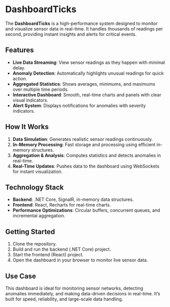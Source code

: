 # DashboardTicks

The **DashboardTicks** is a high-performance system designed to monitor and visualize sensor data in real-time. It handles thousands of readings per second, providing instant insights and alerts for critical events.

## Features

- **Live Data Streaming**: View sensor readings as they happen with minimal delay.  
- **Anomaly Detection**: Automatically highlights unusual readings for quick action.  
- **Aggregated Statistics**: Shows averages, minimums, and maximums over multiple time periods.  
- **Interactive Dashboard**: Smooth, real-time charts and panels with clear visual indicators.  
- **Alert System**: Displays notifications for anomalies with severity indicators.

## How It Works

1. **Data Simulation**: Generates realistic sensor readings continuously.  
2. **In-Memory Processing**: Fast storage and processing using efficient in-memory structures.  
3. **Aggregation & Analysis**: Computes statistics and detects anomalies in real-time.  
4. **Real-Time Updates**: Pushes data to the dashboard using WebSockets for instant visualization.

## Technology Stack

- **Backend**: .NET Core, SignalR, in-memory data structures.  
- **Frontend**: React, Recharts for real-time charts.  
- **Performance Optimizations**: Circular buffers, concurrent queues, and incremental aggregation.

## Getting Started

1. Clone the repository.  
2. Build and run the backend (.NET Core) project.  
3. Start the frontend (React) project.  
4. Open the dashboard in your browser to monitor live sensor data.

## Use Case

This dashboard is ideal for monitoring sensor networks, detecting anomalies immediately, and making data-driven decisions in real-time. It’s built for speed, reliability, and large-scale data handling.
